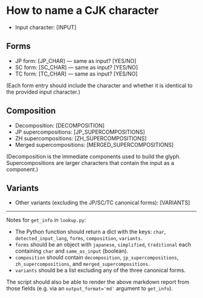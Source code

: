 # How to name a CJK character
- Input character: [INPUT]

## Forms
- JP form: [JP_CHAR] — same as input? [YES/NO]
- SC form: [SC_CHAR] — same as input? [YES/NO]
- TC form: [TC_CHAR] — same as input? [YES/NO]

(Each form entry should include the character and whether it is identical to the provided input character.)

## Composition
- Decomposition: [DECOMPOSITION]
- JP supercompositions: [JP_SUPERCOMPOSITIONS]
- ZH supercompositions: [ZH_SUPERCOMPOSITIONS]
- Merged supercompositions: [MERGED_SUPERCOMPOSITIONS]

(Decomposition is the immediate components used to build the glyph. Supercompositions are larger characters that contain the input as a component.)

## Variants
- Other variants (excluding the JP/SC/TC canonical forms): [VARIANTS]

---

Notes for `get_info` in `lookup.py`:
- The Python function should return a dict with the keys: `char`, `detected_input_lang`, `forms`, `composition`, `variants`.
- `forms` should be an object with `japanese`, `simplified`, `traditional` each containing `char` and `same_as_input` (boolean).
- `composition` should contain `decomposition`, `jp_supercompositions`, `zh_supercompositions`, and `merged_supercompositions`.
- `variants` should be a list excluding any of the three canonical forms.

The script should also be able to render the above markdown report from those fields (e.g. via an `output_format='md'` argument to `get_info`).


